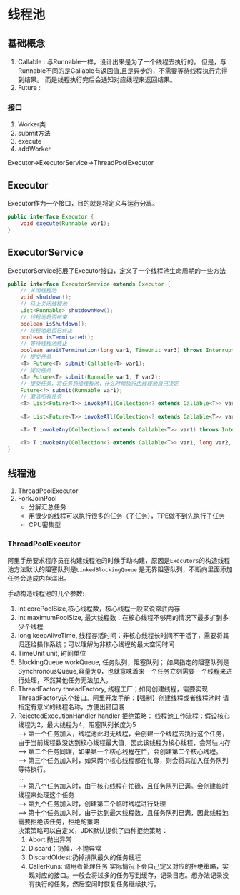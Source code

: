 # 线程池

## 基础概念
1. Callable<V> : 与Runnable一样，设计出来是为了一个线程去执行的。
   但是，与Runnable不同的是Callable有返回值,且是异步的，不需要等待线程执行完得到结果。
   而是线程执行完后会通知对应线程来返回结果。
2. Future<V> : 
### 接口
1. Worker类
2. submit方法
3. execute
4. addWorker

Executor->ExecutorService->ThreadPoolExecutor

## Executor
Executor作为一个接口，目的就是将定义与运行分离。
```java
public interface Executor {
    void execute(Runnable var1);
}
```
## ExecutorService
ExecutorService拓展了Executor接口，定义了一个线程池生命周期的一些方法
```java
public interface ExecutorService extends Executor {
    // 关闭线程池
    void shutdown();
    // 马上关闭线程池
    List<Runnable> shutdownNow();
    // 线程池是否结束
    boolean isShutdown();
    // 线程池是否已终止
    boolean isTerminated();
    // 等待线程池终止
    boolean awaitTermination(long var1, TimeUnit var3) throws InterruptedException;
    // 提交任务
    <T> Future<T> submit(Callable<T> var1);
    // 提交任务
    <T> Future<T> submit(Runnable var1, T var2);
    // 提交任务，将任务扔给线程池，什么时候执行由线程池自己决定
    Future<?> submit(Runnable var1);
    // 激活所有任务
    <T> List<Future<T>> invokeAll(Collection<? extends Callable<T>> var1) throws InterruptedException;
    
    <T> List<Future<T>> invokeAll(Collection<? extends Callable<T>> var1, long var2, TimeUnit var4) throws InterruptedException;

    <T> T invokeAny(Collection<? extends Callable<T>> var1) throws InterruptedException, ExecutionException;

    <T> T invokeAny(Collection<? extends Callable<T>> var1, long var2, TimeUnit var4) throws InterruptedException, ExecutionException, TimeoutException;
}

```

## 线程池
1. ThreadPoolExecutor
2. ForkJoinPool 
   - 分解汇总任务
   - 用很少的线程可以执行很多的任务（子任务），TPE做不到先执行子任务
   - CPU密集型
   
### ThreadPoolExecutor
阿里手册要求程序员在构建线程池的时候手动构建，原因是`Executors`的构造线程池方法默认的阻塞队列是`LinkedBlockingQueue` 是无界阻塞队列，不断向里面添加任务会造成内存溢出。
  
手动构造线程池的几个参数:
1. int corePoolSize,核心线程数，核心线程一般来说常驻内存
2. int maximumPoolSize, 最大线程数：在核心线程不够用的情况下最多扩到多少个线程
3. long keepAliveTime, 线程存活时间：非核心线程长时间不干活了，需要将其归还给操作系统；可以理解为非核心线程的最大空闲时间
4. TimeUnit unit, 时间单位
5. BlockingQueue<Runnable> workQueue, 任务队列，阻塞队列； 如果指定的阻塞队列是SynchronousQueue,容量为0，也就意味着来一个任务立刻需要一个线程来进行处理，不然其他任务无法加入。 
6. ThreadFactory threadFactory, 线程工厂；如何创建线程，需要实现ThreadFactory这个接口。阿里开发手册：【强制】创建线程或者线程池时
   请指定有意义的线程名称，方便出错回溯
7. RejectedExecutionHandler handler 拒绝策略：
   线程池工作流程：假设核心线程为2，最大线程为4，阻塞队列长度为5  
   --> 第一个任务加入，线程池此时无线程，会创建一个线程去执行这个任务，由于当前线程数没达到核心线程最大值，因此该线程为核心线程，会常驻内存  
   --> 第二个任务同理，如果第一个核心线程在忙，会创建第二个核心线程。  
   --> 第三个任务加入时，如果两个核心线程都在忙碌，则会将其加入任务队列等待执行。   
   ...  
   --> 第八个任务加入时，由于核心线程在忙碌，且任务队列已满。会创建临时线程来处理这个任务  
   --> 第九个任务加入时，创建第二个临时线程进行处理  
   --> 第十个任务加入时，由于达到最大线程数，且任务队列已满，因此线程池需要拒绝该任务，拒绝的策略  
   决策策略可以自定义，JDK默认提供了四种拒绝策略：
   1. Abort:抛出异常
   2. Discard：扔掉，不抛异常
   3. DiscardOldest:扔掉排队最久的任务线程
   4. CallerRuns: 调用者处理任务
   实际情况下会自己定义对应的拒绝策略，实现对应的接口。一般会将过多的任务写到缓存，记录日志。想办法记录没有执行的任务，然后空闲时恢复任务继续执行。